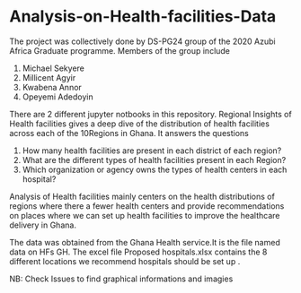 # Analysis-on-Health-facilities-Data
The project was collectively done by DS-PG24 group of the 2020 Azubi Africa Graduate programme.
Members of the group include
  1. Michael Sekyere
  2. Millicent Agyir
  3. Kwabena Annor
  4. Opeyemi Adedoyin
  
 There are 2 different jupyter notbooks in this repository.
 Regional Insights of Health facilities gives a deep dive of the distribution of health facilities across each of the 10Regions in Ghana. It answers the questions
   1. How many health facilities are present in each district of each region?
   2. What are the different types of health facilities present in each Region?
   3. Which organization or agency owns the types of health centers in each hospital?

Analysis of Health facilities mainly centers on the health distributions of regions where there a fewer health centers and provide recommendations on places where we can set up health facilities to improve the healthcare delivery in Ghana.

The data was obtained from the Ghana Health service.It is the file named data on HFs GH. The excel file Proposed hospitals.xlsx contains the 8 different locations we recommend hospitals should be set up .

NB: Check Issues to find graphical informations and imagies
